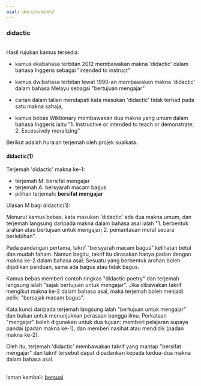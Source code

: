 ```yaml
---
asal: docs/ura/en/
---
```


### didactic

&nbsp;  
Hasil rujukan kamus tersedia:

- kamus ekabahasa terbitan 2012 membawakan makna 'didactic'
dalam bahasa Inggeris sebagai "intended to instruct"

- kamus dwibahasa terbitan lewat 1990-an membawakan makna
'didactic' dalam bahasa Melayu sebagai "bertujuan mengajar"

- carian dalam talian mendapati kata masukan 'didactic'
tidak terhad pada satu makna sahaja;

- kamus bebas Wiktionary membawakan dua makna yang umum
dalam bahasa Inggeris iaitu "1. Instructive or intended to
teach or demonstrate; 2. Excessively moralizing"

Berikut adalah huraian terjemah oleh projek suaikata.

#### didactic(1)

Terjemah 'didactic' makna ke-1:

- terjemah M: bersifat mengajar
- terjemah A: bersyarah macam bagus
- pilihan terjemah: **bersifat mengajar**

Ulasan M bagi didactic(1):

Menurut kamus bebas, kata masukan 'didactic' ada dua makna
umum, dan terjemah langsung daripada makna dalam bahasa asal
ialah "1. berbentuk arahan atau bertujuan untuk mengajar; 2.
pemantauan moral secara berlebihan".

Pada pandangan pertama, takrif "bersyarah macam bagus"
kelihatan betul dan mudah faham. Namun begitu, takrif itu
dirasakan hanya padan dengan makna ke-2 dalam bahasa asal.
Sesuatu yang berbentuk arahan boleh dijadikan panduan, sama
ada bagus atau tidak bagus.

Kamus bebas memberi contoh ringkas "didactic poetry" dan
terjemah langsung ialah "sajak bertujuan untuk mengajar".
Jika dibawakan takrif mengikut makna ke-2 dalam bahasa asal,
maka terjemah boleh menjadi pelik: "bersajak macam bagus".

Kata kunci daripada terjemah langsung ialah "bertujuan untuk
mengajar" dan bukan untuk menunjukkan perasaan bangga ilmu.
Perkataan "mengajar" boleh digunakan untuk dua tujuan:
memberi pelajaran supaya pandai (padan makna ke-1), dan
memberi nasihat atau mendidik (padan makna ke-2).

Oleh itu, terjemah 'didactic' membawakan takrif yang mantap
"bersifat mengajar" dan takrif tersebut dapat dipadankan
kepada kedua-dua makna dalam bahasa asal.

&nbsp;  
laman kembali: [bersuai][0]

  [0]: ../../bersuai.md
